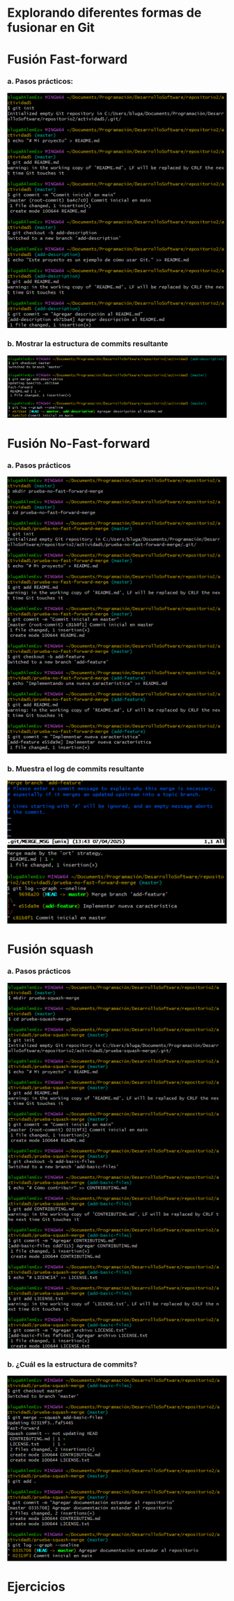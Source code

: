 # Explorando diferentes formas de fusionar en Git
# Fusión Fast-forward

### a. Pasos prácticos: 
![](imagenes/pasos_practicos-FastForward.png)
### b. Mostrar la estructura de commits resultante
![](imagenes/pregunta-FastForward.png)
# Fusión No-Fast-forward

### a. Pasos prácticos
![](imagenes/pasos_practicos-NoFastForward.png)
### b. Muestra el log de commits resultante
![](imagenes/pregunta1-NoFastForward.png)
![](imagenes/pregunta2-NoFastForward.png)
# Fusión squash

### a. Pasos prácticos
![](imagenes/pasos_practicos-Squash.png)
### b. ¿Cuál es la estructura de commits?
![](imagenes/pregunta-Squash.png)

# Ejercicios
